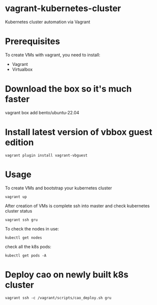 # vagrant-kubernetes-cluster

Kubernetes cluster automation via Vagrant

# Prerequisites

To create VMs with vagrant, you need to install:
- Vagrant 
- Virtualbox 

# Download  the box so it's much faster

vagrant box add bento/ubuntu-22.04

# Install latest version of vbbox guest edition
```
vagrant plugin install vagrant-vbguest
```

# Usage

To create VMs and bootstrap your kubernetes cluster

`vagrant up`

After creation of VMs is complete ssh into master and check kubernetes cluster status

`vagrant ssh gru`

To check the nodes in use: 


`kubectl get nodes`


check all the k8s pods: 

`kubectl get pods -A`


# Deploy cao on newly built k8s cluster

```
vagrant ssh -c /vagrant/scripts/cao_deploy.sh gru
```


